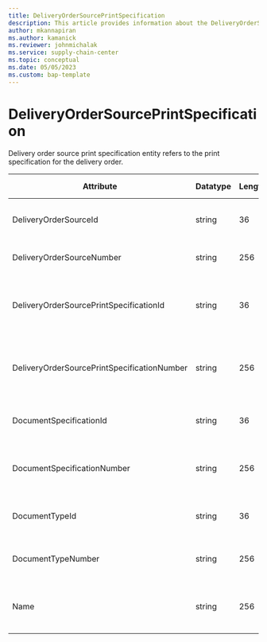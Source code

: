 ```yaml
---
title: DeliveryOrderSourcePrintSpecification
description: This article provides information about the DeliveryOrderSourcePrintSpecification entity.
author: mkannapiran
ms.author: kamanick
ms.reviewer: johnmichalak
ms.service: supply-chain-center
ms.topic: conceptual
ms.date: 05/05/2023
ms.custom: bap-template
---
```


# **DeliveryOrderSourcePrintSpecification**

Delivery order source print specification entity refers to the print specification for the delivery order.


|	Attribute	|	Datatype	|	Length	|	Primary Key	|	Description	|
|---------------|--------|------|----------|-----------|
|	DeliveryOrderSourceId	|	string	|	36	|	No	|	The unique Id of the delivery order source	|
|	DeliveryOrderSourceNumber	|	string	|	256	|	No	|	Number of the delivery order source	|
|	DeliveryOrderSourcePrintSpecificationId	|	string	|	36	|	Yes	|	The unique Id of the delivery order source print specification	|
|	DeliveryOrderSourcePrintSpecificationNumber	|	string	|	256	|	Yes	|	The unique number of the delivery order source print specification	|
|	DocumentSpecificationId	|	string	|	36	|	No	|	The unique Id of the document specification	|
|	DocumentSpecificationNumber	|	string	|	256	|	No	|	Document specification number of the print specification	|
|	DocumentTypeId	|	string	|	36	|	No	|	The unique Id of the document type	|
|	DocumentTypeNumber	|	string	|	256	|	No	|	Document type number of the print specification	|
|	Name	|	string	|	256	|	No	|	Name of the print specification for delivery order source	|
